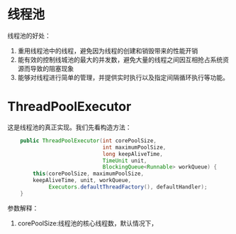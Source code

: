 # 线程池
线程池的好处：
1. 重用线程池中的线程，避免因为线程的创建和销毁带来的性能开销
2. 能有效的控制线城池的最大的并发数，避免大量的线程之间因互相抢占系统资源而导致的阻塞现象
3. 能够对线程进行简单的管理，并提供实时执行以及指定间隔循环执行等功能。
# ThreadPoolExecutor
这是线程池的真正实现。我们先看构造方法：
```java
    public ThreadPoolExecutor(int corePoolSize,
                              int maximumPoolSize,
                              long keepAliveTime,
                              TimeUnit unit,
                              BlockingQueue<Runnable> workQueue) {
        this(corePoolSize, maximumPoolSize, 
        keepAliveTime, unit, workQueue,
             Executors.defaultThreadFactory(), defaultHandler);
    }
```
参数解释：
1. corePoolSize:线程池的核心线程数，默认情况下，